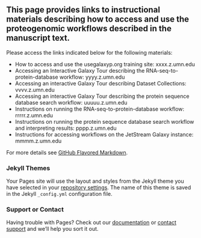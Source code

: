 ## This page provides links to instructional materials describing how to access and use the proteogenomic workflows described in the manuscript text.


Please access the links indicated below for the following materials:

- How to access and use the usegalaxyp.org training site:  xxxx.z.umn.edu
- Accessing an Interactive Galaxy Tour describing the RNA-seq-to-protein-database workflow:  yyyy.z.umn.edu
- Accessing an interactive Galaxy Tour describing Dataset Collections: vvvv.z.umn.edu
- Accessing an interactive Galaxy Tour describing the protein sequence database search workflow:  uuuuu.z.umn.edu
- Instructions on running the RNA-seq-to-protein-database workflow:  rrrrr.z.umn.edu
- Instructions on running the protein sequence database search workflow and interpreting results: pppp.z.umn.edu
- Instructions for accessing workflows on the JetStream Galaxy instance: mmmm.z.umn.edu




For more details see [GitHub Flavored Markdown](https://guides.github.com/features/mastering-markdown/).

### Jekyll Themes

Your Pages site will use the layout and styles from the Jekyll theme you have selected in your [repository settings](https://github.com/pravs3683/CancerResearch2017/settings). The name of this theme is saved in the Jekyll `_config.yml` configuration file.

### Support or Contact

Having trouble with Pages? Check out our [documentation](https://help.github.com/categories/github-pages-basics/) or [contact support](https://github.com/contact) and we’ll help you sort it out.
